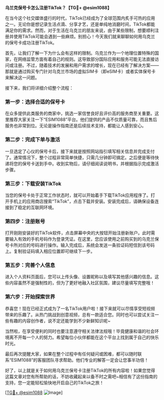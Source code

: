 **乌兰克保号卡怎么注册TikTok？【TG💪+ @esim1088】**

在当今这个社交媒体盛行的时代，TikTok已经成为了全球范围内炙手可热的应用之一。无论你是想记录生活点滴、分享才艺，还是单纯地消磨时间，TikTok都能满足你的需求。然而，对于生活在乌克兰的朋友来说，由于某些限制，想要顺利注册并使用TikTok可能会遇到一些麻烦。别担心！今天我们就来聊聊如何用乌克兰的保号卡成功注册TikTok。

首先，让我们了解一下为什么会有这样的限制。乌克兰作为一个地理位置特殊的国家，在网络监管方面有着自己的规则。这导致部分国际应用和服务可能无法直接访问或注册。不过，随着技术的发展和用户需求的增长，现在已经有了解决方案——那就是通过购买专门针对乌克兰市场的虚拟SIM卡（即eSIM卡）或者实体保号卡来解决这一问题。

接下来，我们将详细介绍整个流程：

### 第一步：选择合适的保号卡

在众多提供此类服务的商家中，挑选一家信誉良好且评价高的服务商至关重要。这里推荐大家关注一下“ESIM1088”平台。他们提供的产品不仅质量可靠，而且售后服务也非常到位。无论是操作指南还是后续技术支持，都能让人感到安心。

### 第二步：完成下单与激活

一旦选定了心仪的保号卡后，接下来就是按照网站指引填写相关信息并完成支付了。通常情况下，整个过程非常简单快捷，只需几分钟即可搞定。之后便是等待快递将您的保号卡送到手中。收到实物后，请仔细阅读说明书，并根据指示完成激活步骤。

### 第三步：下载安装TikTok

当您的保号卡处于正常工作状态时，就可以开始着手下载TikTok应用程序了。打开手机上的应用商店搜索“TikTok”，点击下载并安装。安装完成后，请确保设备连接到了稳定的互联网环境。

### 第四步：注册账号

打开刚刚安装好的TikTok软件，点击屏幕中央的大按钮开始注册新账户。此时需要输入有效的手机号码作为登录凭证。在这里，您应该使用之前购买到的乌克兰保号卡所对应的号码进行操作。输入完成后，系统会发送一条验证码短信到该号码上。复制验证码填入相应位置即可继续下一步。

### 第五步：完善个人信息

进入个人资料页面后，您可以上传头像、设置昵称以及填写其他感兴趣的信息。这些内容虽然不是强制性的，但为了更好地融入社区氛围，建议尽量填写完整哦！

### 第六步：开始探索世界

恭喜您！现在已经正式成为了一名TikTok用户啦！接下来就可以尽情享受短视频带来的乐趣了。从热门挑战到创意视频，总有一款适合您。同时也可以尝试关注一些有趣的内容创作者，说不定还能学到不少新鲜知识呢~

当然啦，在享受便利的同时也要注意遵守相关法律法规哦！毕竟健康和谐的社会环境离不开每一个人的努力。希望每位小伙伴都能在这个平台上找到属于自己的快乐时光。

最后再次提醒大家，如果在整个过程中有任何疑问或困难，都可以随时联系“ESIM1088”的客服团队寻求帮助。他们专业的解答一定会让您事半功倍！

好了，以上就是关于如何用乌克兰保号卡注册TikTok的所有内容啦！如果您觉得这篇文章对您有所帮助的话，不妨收藏起来以备不时之需吧~相信有了这份指南的支持，您一定能轻松愉快地开启自己的TikTok之旅！

[[TG💪+ @esim1088](https://t.me/s/esim1088) ![Image](https://i.postimg.cc/4NQfJmqS/Snipaste-2025-05-13-00-14-12.png)]